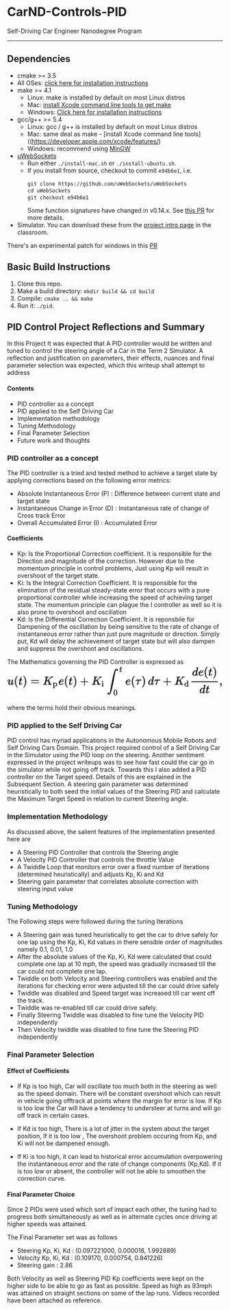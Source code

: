 # CarND-Controls-PID
Self-Driving Car Engineer Nanodegree Program

---

## Dependencies

* cmake >= 3.5
 * All OSes: [click here for installation instructions](https://cmake.org/install/)
* make >= 4.1
  * Linux: make is installed by default on most Linux distros
  * Mac: [install Xcode command line tools to get make](https://developer.apple.com/xcode/features/)
  * Windows: [Click here for installation instructions](http://gnuwin32.sourceforge.net/packages/make.htm)
* gcc/g++ >= 5.4
  * Linux: gcc / g++ is installed by default on most Linux distros
  * Mac: same deal as make - [install Xcode command line tools]((https://developer.apple.com/xcode/features/)
  * Windows: recommend using [MinGW](http://www.mingw.org/)
* [uWebSockets](https://github.com/uWebSockets/uWebSockets)
  * Run either `./install-mac.sh` or `./install-ubuntu.sh`.
  * If you install from source, checkout to commit `e94b6e1`, i.e.
    ```
    git clone https://github.com/uWebSockets/uWebSockets 
    cd uWebSockets
    git checkout e94b6e1
    ```
    Some function signatures have changed in v0.14.x. See [this PR](https://github.com/udacity/CarND-MPC-Project/pull/3) for more details.
* Simulator. You can download these from the [project intro page](https://github.com/udacity/self-driving-car-sim/releases) in the classroom.

There's an experimental patch for windows in this [PR](https://github.com/udacity/CarND-PID-Control-Project/pull/3)

## Basic Build Instructions

1. Clone this repo.
2. Make a build directory: `mkdir build && cd build`
3. Compile: `cmake .. && make`
4. Run it: `./pid`. 

## PID Control Project Reflections and Summary
In this Project It was expected that A PID controller would be written and tuned to control the steering angle of a Car in the Term 2 Simulator. A reflection and justification on parameters, their effects, nuances and final parameter selection was expected, which this writeup shall attempt to address

#### Contents
* PID controller as a concept
* PID applied to the Self Driving Car
* Implementation methodology
* Tuning Methodology
* Final Parameter Selection
* Future work and thoughts

### PID controller as a concept
The PID controller is a tried and tested method to achieve a target state by applying corrections based on the following error metrics:
* Absolute Instantaneous Error (P) : Difference between current state and target state
* Instantaneous Change in Error (D) : Instantaneous rate of change of Cross track Error
* Overall Accumulated Error (I) : Accumulated Error

#### Coefficients 
* Kp: Is the Proportional Correction coefficient. It is responsible for the Direction and magnitude of the correction. However due to the momentum principle in control problems, Just using Kp will result in overshoot of the target state.
* Ki: Is the Integral Correction Coefficient. It is responsible for the elimination of the residual steady-state error that occurs with a pure proportional controller while increasing the speed of achieving target state. The momentum principle can plague the I controller as well so it is also prone to overshoot and oscillation
* Kd: Is the Differential Correction Coefficient. It is reponsbile for Dampening of the oscillation by being sensitive to the rate of change of instantaneous error rather than just pure magnitude or direction. Simply put, Kd will delay the achievement of target state but will also dampen and suppress the overshoot and oscillations.

The Mathematics governing the PID Controller is expressed as 
![Equation](./writeup_helpers/Equation.svg "Equation")

where the terms hold their obvious meanings.


### PID applied to the Self Driving Car
PID control has myriad applications in the Autonomous Mobile Robots and Self Driving Cars Domain. This project required control of a Self Driving Car in the Simulator using the PID loop on the steering. Another sentiment expressed in the project writeups was to see how fast could the car go in the simulator while not going off track. Towards this I also added a PID controller on the Target speed. Details of this are explained in the Subsequent Section. A steering gain parameter was determined heuristically to both seed the initial values of the Steering PID and calculate the Maximum Target Speed in relation to current Steering angle.

### Implementation Methodology
As discussed above, the salient features of the implementation presented here are
* A Steering PID Controller that controls the Steering angle
* A Velocity PID Controller that controls the throttle Value
* A Twiddle Loop that monitors error over a fixed number of iterations (determined heuristically) and adjusts Kp, Ki and Kd
* Steering gain parameter that correlates absolute correction with steering input value

### Tuning Methodology
The Following steps were followed during the tuning Iterations

* A Steering gain was tuned heuristically to get the car to drive safely for one lap using the Kp, Ki, Kd values in there sensible order of magnitudes namely 0.1, 0.01, 1.0
* After the absolute values of the Kp, Ki, Kd were calculated that could complete one lap at 10 mph, the speed was gradually increased till the car could not complete one lap.
* Twiddle on both Velocity and Steering controllers was enabled and the iterations for checking error were adjusted till the car could drive safely
* Twiddle was disabled and Speed target was increased till car went off the track.
* Twiddle was re-enabled till car could drive safely.
* Finally Steering Twiddle was disabled to fine tune the Velocity PID independently
* Then Velocity twiddle was disabled to fine tune the Steering PID independently


### Final Parameter Selection
#### Effect of Coefficients
* If Kp is too high, Car will oscillate too much both in the steering as well as the speed domain. There will be constant overshoot which can result in vehicle going offtrack at points where the margin for error is low. If Kp is too low the Car will have a tendency to understeer at turns and will go off track in certain cases.

* If Kd is too high, There is a lot of jitter in the system about the target position, If it is too low , The overshoot problem occuring from Kp, and Ki will not be dampened enough.

* If Ki is too high, it can lead to historical error accumulation overpowering the instantaneous error and the rate of change components (Kp,Kd). If it is too low or absent, the controller will not be able to smoothen the correction curve. 

#### Final Parameter Choice
Since 2 PIDs were used which sort of impact each other, the tuning had to progress both simultaneously as well as in alternate cycles once driving at higher speeds was attained.

The Final Parameter set was as follows 
* Steering Kp, Ki, Kd : (0.097221000, 0.000018, 1.992889)
* Velocity Kp, Ki, Kd : (0.109170, 0.000754, 0.841226)
* Steering gain : 2.86

Both Velocity as well as Steering PID Kp coefficients were kept on the higher side to be able to go as fast as possible. Speed as high as 93mph was attained on straight sections on some of the lap runs. Videos recorded have been attached as reference.


